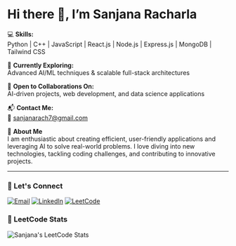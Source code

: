 # Hi there 👋, I’m Sanjana Racharla

💻 **Skills:**  
Python | C++ | JavaScript | React.js | Node.js | Express.js | MongoDB | Tailwind CSS

🌱 **Currently Exploring:**  
Advanced AI/ML techniques & scalable full-stack architectures

🤝 **Open to Collaborations On:**  
AI-driven projects, web development, and data science applications

📬 **Contact Me:**  
📧 [sanjanarach7@gmail.com](mailto:sanjanarach7@gmail.com)

🚀 **About Me**  
I am enthusiastic about creating efficient, user-friendly applications and leveraging AI to solve real-world problems. I love diving into new technologies, tackling coding challenges, and contributing to innovative projects.

---

### 🔗 Let's Connect
[![Email](https://img.shields.io/badge/Email-sanjanarach7%40gmail.com-yellow?style=for-the-badge&logo=maildotru&logoColor=black)](mailto:sanjanarach7@gmail.com)
[![LinkedIn](https://img.shields.io/badge/LinkedIn-Profile-blue?style=for-the-badge&logo=linkedin&logoColor=white)](https://www.linkedin.com/in/racharla-sanjana-5b32a7242/)
[![LeetCode](https://img.shields.io/badge/LeetCode-Profile-black?style=for-the-badge&logo=leetcode&logoColor=orange)](https://leetcode.com/u/sanjana_racharla/)
### 🧩 LeetCode Stats
![Sanjana's LeetCode Stats](https://leetcard.jacoblin.cool/sanjana_racharla)

